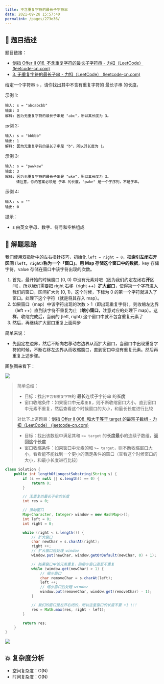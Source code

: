 ```yaml
---
title: 不含重复字符的最长子字符串
date: 2021-09-28 15:57:40
permalink: /pages/273e36/
---
```


## 📃 题目描述

题目链接：

- [剑指 Offer II 016. 不含重复字符的最长子字符串 - 力扣（LeetCode） (leetcode-cn.com)](https://leetcode-cn.com/problems/wtcaE1/)
- [3. 无重复字符的最长子串 - 力扣（LeetCode） (leetcode-cn.com)](https://leetcode-cn.com/problems/longest-substring-without-repeating-characters/)

给定一个字符串 s ，请你找出其中不含有重复字符的 最长子串 的长度。

 示例 1:

```
输入: s = "abcabcbb"
输出: 3 
解释: 因为无重复字符的最长子串是 "abc"，所以其长度为 3。
```

示例 2:

```
输入: s = "bbbbb"
输出: 1
解释: 因为无重复字符的最长子串是 "b"，所以其长度为 1。
```

示例 3:

```
输入: s = "pwwkew"
输出: 3
解释: 因为无重复字符的最长子串是 "wke"，所以其长度为 3。
     请注意，你的答案必须是 子串 的长度，"pwke" 是一个子序列，不是子串。
```

示例 4:

```
输入: s = ""
输出: 0
```


提示：

- s 由英文字母、数字、符号和空格组成

## 🔔 解题思路

我们使用双指针中的左右指针技巧，初始化 `left = right = 0`，**把索引左闭右开区间 `[left, right)`称为一个「窗口」**。**用 Map 存储这个窗口中的数据**，key 存储字符，value 存储在窗口中该字符出现的次数。

1. 首先，最开始的时候窗口 [0, 0) 中没有元素对吧（因为我们约定左闭右**开**区间），所以我们需要把 right 右移（right ++）**扩大窗口**，使得第一个字符进入我们的窗口，区间扩大为 [0, 1)，这个时候，下标为 0 的第一个字符就进入了窗口。处理下这个字符（就是将其存入 map）。
2. 如果窗口（map）中该字符出现的次数 > 1（即出现重复字符），则收缩左边界（left ++）直到该字符不重复为止（**缩小窗口**，注意对应的处理下 map）。这样，收缩完成后，当前的 [left, right) 这个窗口中就不包含重复元素了
3. 然后，再继续扩大窗口重复上面两步

简单来说：

- 先固定左边界，然后不断向右移动右边界从而扩大窗口，当窗口中出现重复字符的时候，不断右移左边界从而收缩窗口，直到窗口中没有重复元素。然后再重复上述步骤。

画张图来看下：

![](https://cs-wiki.oss-cn-shanghai.aliyuncs.com/img/20210928165001.png)

> 简单总结：
>
> - 目标：找出`不含有重复字符`的 **最长**连续子字符串 的**长度**
> - 窗口收缩条件：如果窗口中元素`重复`，则不断收缩窗口大小，直到窗口中元素不重复，然后查看这个时候窗口的大小，和最长长度进行比较
>
> 对比下上道题目：[剑指 Offer II 008. 和大于等于 target 的最短子数组 - 力扣（LeetCode） (leetcode-cn.com)](https://leetcode-cn.com/problems/2VG8Kg/)
>
> - 目标：找出该数组中满足其和 `>= target` 的**长度最小**的连续子数组，**返回这个长度**
> - 窗口收缩条件：如果窗口中元素的和 `>= target`，则不断收缩窗口大小，看看能不能找到一个更小的满足条件的窗口（查看这个时候窗口的大小，和最小长度进行比较）


```java
class Solution {
    public int lengthOfLongestSubstring(String s) {
        if (s == null || s.length() == 0) {
            return 0;
        }

        // 无重复的最长子串的长度
        int res = 0;

        // 滑动窗口
        Map<Character, Integer> window = new HashMap<>();
        int left = 0;
        int right = 0;

        while (right < s.length()) {
            // 扩大窗口
            char newChar = s.charAt(right);
            right ++;
            // 扩大窗口后处理 window
            window.put(newChar, window.getOrDefault(newChar, 0) + 1);

            // 如果窗口中该元素重复，则缩小窗口直至不重复
            while (window.get(newChar) > 1) {
                // 缩小窗口
                char removeChar = s.charAt(left);
                left ++;
                // 缩小窗口后处理 window
                window.put(removeChar, window.get(removeChar) - 1);
            }

            // 我们的窗口是左开右闭的，所以这里窗口的长度不要 +1 !!!
            res = Math.max(res, right - left);
        }

        return res;
    }
}
```

![](https://cs-wiki.oss-cn-shanghai.aliyuncs.com/img/20210928165934.png)

## 💥 复杂度分析

- 空间复杂度：O(N)
- 时间复杂度：O(N)

